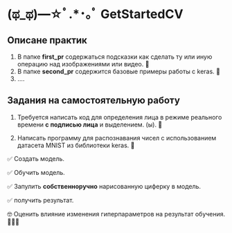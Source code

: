 # (ಥ_ಥ)━☆ﾟ.*･｡ﾟ GetStartedCV 

## Описане практик 
1. В папке **first_pr** содержаться подсказки как сделать ту или иную операцию над изображениями или видео. 📁
2. В папке **second_pr** содержится базовые примеры работы с keras. 📁
3. ....

## Задания на самостоятельную работу 

1. Требуется написать код для определения лица в режиме реального времени **с подписью лица** и выделением. (ы). 📖

2. Написать программу для распознавания чисел с использованием датасета MNIST из библиотеки keras. 📖

✅ Создать модель.

✅ Обучить модель.

✅ Запулить **собственноручно** нарисованную циферку в модель.

✅ получить результат.

🤓 Оценить влияние изменения гиперпараметров на результат обучения. 👨🏻‍💻
